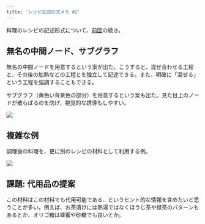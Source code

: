 ```yaml
---
title: 'レシピ記述形式メモ #2'
---
```

料理のレシピの記述形式について、[前回](https://r7kamura.com/articles/2022-05-13-mermaid-recipe-memo)の続き。

無名の中間ノード、サブグラフ
--------------

無名の中間ノードを用意するという案が出た。こうすると、混ぜ合わせる工程と、その後の加熱などの工程とを独立して記述できる。また、明確に「混ぜる」という工程を強調することもできる。

サブグラフ（黄色い背景色の部分）を用意するという案も出た。見た目上のノードが散らばるのを防げ、視覚的な誘導もしやすい。

![](https://lh3.googleusercontent.com/docs/AG8NV2afACCtS45rUK-z-2lKsf1BAdjMkd2sY3Ilf1JlVAlNtsbfxj2btz9hkHu7eebjvJeYdFkiQAgUecziY_e2FmHTel2lpKSVB7epk7V0G3txCrn_cXjrnjH8x_DzNo2M-LOFYsZScHRknd8urh4k3HOqKtyWucDFpC2Rx6MCB9YkolHeOlVrv5ujoatE7f3NOkRswg9lUjwirV9ofOldIfL_GQ7QSfLcMA-RvcJjO8Hkxh3-UNmSx9YcNR5yxjbXlNwLCKoJFfDEmJ3uCqwUp9V6ShU0NxjwyaUK7TByO5omcwFhbTaGTjhdRK_AjnWu9sw2ABMqncUHuAUb1WAmJqSQw71xCTZRR4W1nU1Pjfc_869f6_mUzX0xdsgkkYtNbncJfzjzrx16HQ8zyZsZNx8nYgfmP-WxUY-KnV7leCkgUob5lpTT9C9zCaJcCYcXLmDLRU8fQPBK_bfX90sTrTIafEVMjcK-hN8MOVssekEVB87Sc0RpmsJ1OfZqSsDPRqwiGf1MaDztltCpu8nLAULcuYkIMVTVQXKPvjp24alXtTAuhObUoHpaANqzqXA4PpRk-f4V2upnzqRfZcV0Oewj639NFfmhev9CEj2zKT6Up16p-P9EpdjVC2rN0KhzbmZcpac1IpzfR3OJXAXMdOKuyoopah1Uk2ygbX5L0Q69iXw3UFRXeOKfbyx6ZdCFV73kj7w0lVNKFdDVGnmbc_wSfJpXRSzRVyUgB4R4ftRRLH4llkYMzy1-TIUlVSINoSPLIPPEsHlF9wnhSaCUclLMe_4XTLdmd7zdZNIBm5CyphIg4Reh4skRCkvJp1qcVSYYAvW8g3wSnD0eiAQYH7NA3kLQ4DZ4VZEPAWBeUgodMmBqMi4_g0Al6B4kpC7Ztr0xAiKs40sN9jqj_nyPn1g1Go7TtMkF9rK25dCrgnykr0Cp43Fhhm89DYtjE3Vvlf-iuMwH1Q8TNASYCo0cWSfGTA8uBSJ4kCzEUFxftVAbW7xB1j0I2eoyD2V4MdvKvUWt9xpSAHjWyhO2tiAqbKoTqBo2kn0TqW54aD6YlbBMIv-laMso2tqElOrg8p0KnaqK_2zY9X9-_82tvrCYha4je_aNI3QzJkcdWtSuqIhy5CgEOI4b9qiRsV4Q0j_dwjG3dkFU1IOGE4Db3fFYb_0RwrvNnkDtHsGHZGtpFvnLZ2cnVQhRNWX6IQStUKyTnqVLF31o8TzZ-ZH-2rjieJhFgpMlEnenU72uXqk-QWDFXRyi)

複雑な例
----

調理後の料理を、更に別のレシピの材料として利用する例。

![](https://lh3.googleusercontent.com/docs/AG8NV2Ye9GAPN1QeauCh732f457TVVhcdn05BebDhsOrHw5rvsxTUzUMd6dKeMlcpRc3r1nJCRFfL-vKoOTFcY8E3gUmieWaXfbzBh2rCWHMfxf18CJzN93Lay4Ur1w5KtR0aAWn6dD1Wb9CtBrbsdjnhIrwsQBeRe7pwEJjgaCqQJvbtiYc7CQilNfXD0eYp-JeJVyFDVwbbUWtd-doulAW1LLdQ7qI1LkEEPmH2tmq4sdckJMDV0tZCnW0if6r2-mXboodrxL0ADZHde0VmxcRdGO3vQ8nQyZhcutoLWB3UJezioNyuAX3jj0YBgdRgUqJIUIRgzOL8Ztq-TJPt9wN7gaC3NXmFACkGHVmf85Y_qaMgOUs7woh_F74vxJb1cMyvPzWq9WQipfuylC_IkjvMqZS8ZGVu2pnA-TcNJdTYrw7aWakGMNBjwrF31vXmyv-RSqG3vLVKOesoLqEa5rtqGKjOGKM2sh1JoGjuHVt_2_9hxbNHFhpNdlUxs91SLnvcetvhT121OP462gQPgwl3pNDbqWN4sI58NcUbHXamffp_1kDoourIx6hPDOsOUVp8OG6l6ftFBEkTVAtSGYUHjcDDSkVFXOf5OQ1gbZaV47zONGZwHawlF-Q9Nj3DDwrnrvSgQU692hPzlJFOmiyVQ6N4yM6ATyWwAnX_LUoM3VchpefYfGsoQv2FkI5QQTrxaO_q0dlozVUWBgCBFjF6hsCahRLTgGl1FrjoeR-kjQipHX7oUSPEr7yecqn7vdtnkXO-vNvfLG-J3y1Y0vjeTuJmkUiSoAgeU6hR1SdlgmcZZZ08AaQOTs_hJLeJ8eyT0cVG6eiJgQt-uIrb3GUx2tgmRWlJWckPERNMO6m5G0TDQtp6NzGHVG9b6xHSdNy5xV__8DhJkJTwD_xuiZXXcy2ljB6zydrf-3oFB6_ibgC2jTSqIoxthJRaepIHbIiWtTtSIn6pbtNKnlTA_OGHLEhgAK9dUUIeRyaDpa7ilKinwtkN_2_QTHvYjd_AVBkYDxhBp_iefccUzELPJCa2QWGeIzs8OZhQk1BcxvFhP5F-VoTygHWG48YFcc2w905SAmsRXdJvPlMlgHpXrUs36FFk9avBQFqQf8dlh6MBhaugVB13aiy72Dlmhea_h5GICCN4_NYuaXf2Y2RBlBkUs771uW6WxwKygh1pqgAH7vSFpfKjfY12kCKz66FAGZq81E5M-HC87zh_QNSTD2RvirsxIzVy23fPMhUhQfJGqKrhtPV)

課題: 代用品の提案
----------

この材料はこの材料でも代用可能である、というヒント的な情報を含めたいと思うことが多い。例えば、お茶漬けには熱湯ではなくほうじ茶や緑茶のパターンもあるとか、オリゴ糖は蜂蜜や砂糖でも良いとか。
